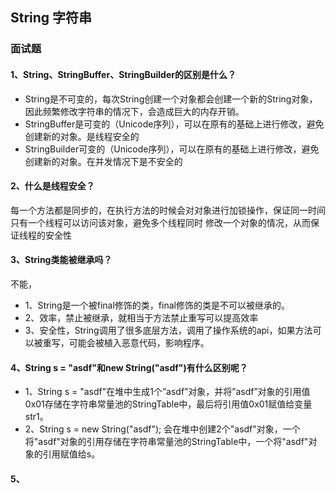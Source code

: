 ## String 字符串

### 面试题

#### 1、String、StringBuffer、StringBuilder的区别是什么？

- String是不可变的，每次String创建一个对象都会创建一个新的String对象，因此频繁修改字符串的情况下，会造成巨大的内存开销。
- StringBuffer是可变的（Unicode序列），可以在原有的基础上进行修改，避免创建新的对象。是线程安全的
- StringBuilder可变的（Unicode序列），可以在原有的基础上进行修改，避免创建新的对象。在并发情况下是不安全的

#### 2、什么是线程安全？
每一个方法都是同步的，在执行方法的时候会对对象进行加锁操作，保证同一时间只有一个线程可以访问该对象，避免多个线程同时
修改一个对象的情况，从而保证线程的安全性

#### 3、String类能被继承吗？

不能，
- 1、String是一个被final修饰的类，final修饰的类是不可以被继承的。
- 2、效率，禁止被继承，就相当于方法禁止重写可以提高效率
- 3、安全性，String调用了很多底层方法，调用了操作系统的api，如果方法可以被重写，可能会被植入恶意代码，影响程序。

#### 4、String s = "asdf"和new String("asdf")有什么区别呢？
- 1、String s = "asdf"在堆中生成1个”asdf”对象，并将”asdf”对象的引用值0x01存储在字符串常量池的StringTable中，最后将引用值0x01赋值给变量str1。
- 2、String s = new String("asdf"); 会在堆中创建2个"asdf"对象，一个将"asdf"对象的引用存储在字符串常量池的StringTable中，一个将"asdf"对象的引用赋值给s。

#### 5、

